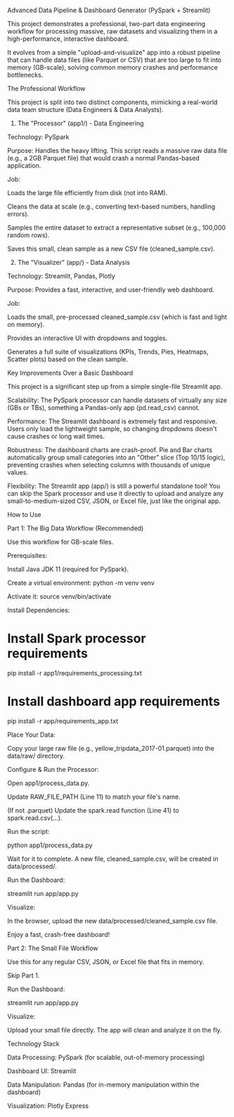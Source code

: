 Advanced Data Pipeline & Dashboard Generator (PySpark + Streamlit)

This project demonstrates a professional, two-part data engineering workflow for processing massive, raw datasets and visualizing them in a high-performance, interactive dashboard.

It evolves from a simple "upload-and-visualize" app into a robust pipeline that can handle data files (like Parquet or CSV) that are too large to fit into memory (GB-scale), solving common memory crashes and performance bottlenecks.

The Professional Workflow

This project is split into two distinct components, mimicking a real-world data team structure (Data Engineers & Data Analysts).

1. The "Processor" (app1/) - Data Engineering

Technology: PySpark

Purpose: Handles the heavy lifting. This script reads a massive raw data file (e.g., a 2GB Parquet file) that would crash a normal Pandas-based application.

Job:

Loads the large file efficiently from disk (not into RAM).

Cleans the data at scale (e.g., converting text-based numbers, handling errors).

Samples the entire dataset to extract a representative subset (e.g., 100,000 random rows).

Saves this small, clean sample as a new CSV file (cleaned_sample.csv).

2. The "Visualizer" (app/) - Data Analysis

Technology: Streamlit, Pandas, Plotly

Purpose: Provides a fast, interactive, and user-friendly web dashboard.

Job:

Loads the small, pre-processed cleaned_sample.csv (which is fast and light on memory).

Provides an interactive UI with dropdowns and toggles.

Generates a full suite of visualizations (KPIs, Trends, Pies, Heatmaps, Scatter plots) based on the clean sample.

Key Improvements Over a Basic Dashboard

This project is a significant step up from a simple single-file Streamlit app.

Scalability: The PySpark processor can handle datasets of virtually any size (GBs or TBs), something a Pandas-only app (pd.read_csv) cannot.

Performance: The Streamlit dashboard is extremely fast and responsive. Users only load the lightweight sample, so changing dropdowns doesn't cause crashes or long wait times.

Robustness: The dashboard charts are crash-proof. Pie and Bar charts automatically group small categories into an "Other" slice (Top 10/15 logic), preventing crashes when selecting columns with thousands of unique values.

Flexibility: The Streamlit app (app/) is still a powerful standalone tool! You can skip the Spark processor and use it directly to upload and analyze any small-to-medium-sized CSV, JSON, or Excel file, just like the original app.

How to Use

Part 1: The Big Data Workflow (Recommended)

Use this workflow for GB-scale files.

Prerequisites:

Install Java JDK 11 (required for PySpark).

Create a virtual environment: python -m venv venv

Activate it: source venv/bin/activate

Install Dependencies:

# Install Spark processor requirements
pip install -r app1/requirements_processing.txt

# Install dashboard app requirements
pip install -r app/requirements_app.txt


Place Your Data:

Copy your large raw file (e.g., yellow_tripdata_2017-01.parquet) into the data/raw/ directory.

Configure & Run the Processor:

Open app1/process_data.py.

Update RAW_FILE_PATH (Line 11) to match your file's name.

(If not .parquet) Update the spark.read function (Line 41) to spark.read.csv(...).

Run the script:

python app1/process_data.py


Wait for it to complete. A new file, cleaned_sample.csv, will be created in data/processed/.

Run the Dashboard:

streamlit run app/app.py


Visualize:

In the browser, upload the new data/processed/cleaned_sample.csv file.

Enjoy a fast, crash-free dashboard!

Part 2: The Small File Workflow

Use this for any regular CSV, JSON, or Excel file that fits in memory.

Skip Part 1.

Run the Dashboard:

streamlit run app/app.py


Visualize:

Upload your small file directly. The app will clean and analyze it on the fly.

Technology Stack

Data Processing: PySpark (for scalable, out-of-memory processing)

Dashboard UI: Streamlit

Data Manipulation: Pandas (for in-memory manipulation within the dashboard)

Visualization: Plotly Express